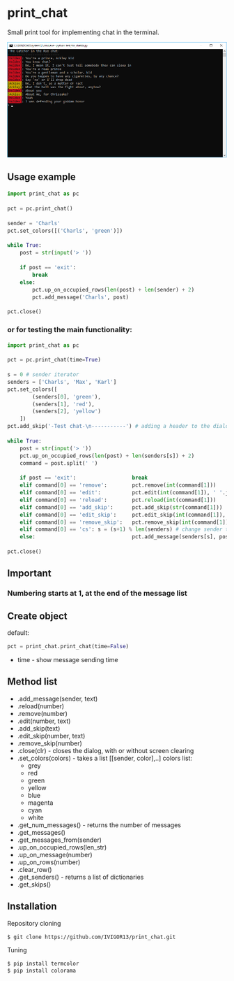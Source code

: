 # print_chat
Small print tool for implementing chat in the terminal.

![The Catcher in the Rye chat](https://github.com/IVIGOR13/print_chat/blob/master/screen_chat_in_the_rye.png)

## Usage example
```python
import print_chat as pc

pct = pc.print_chat()

sender = 'Charls'
pct.set_colors([('Charls', 'green')])

while True:
    post = str(input('> '))

    if post == 'exit':
        break
    else:
        pct.up_on_occupied_rows(len(post) + len(sender) + 2)
        pct.add_message('Charls', post)

pct.close()
```
### or for testing the main functionality:
```python
import print_chat as pc

pct = pc.print_chat(time=True)

s = 0 # sender iterator
senders = ['Charls', 'Max', 'Karl']
pct.set_colors([
        (senders[0], 'green'),
        (senders[1], 'red'),
        (senders[2], 'yellow')
    ])
pct.add_skip('-Test chat-\n-----------') # adding a header to the dialog

while True:
    post = str(input('> '))
    pct.up_on_occupied_rows(len(post) + len(senders[s]) + 2)
    command = post.split(' ')

    if post == 'exit':                  break
    elif command[0] == 'remove':        pct.remove(int(command[1]))
    elif command[0] == 'edit':          pct.edit(int(command[1]), ' '.join(command[2:]))
    elif command[0] == 'reload':        pct.reload(int(command[1]))
    elif command[0] == 'add_skip':      pct.add_skip(str(command[1]))
    elif command[0] == 'edit_skip':     pct.edit_skip(int(command[1]), ' '.join(command[2:]))
    elif command[0] == 'remove_skip':   pct.remove_skip(int(command[1]))
    elif command[0] == 'cs': s = (s+1) % len(senders) # change sender to next
    else:                               pct.add_message(senders[s], post)

pct.close()
```

## Important
### Numbering starts at 1, at the end of the message list

## Create object
default:
```python
pct = print_chat.print_chat(time=False)
```
* time - show message sending time

## Method list
* .add_message(sender, text)
* .reload(number)
* .remove(number)
* .edit(number, text)
* .add_skip(text) 
* .edit_skip(number, text)
* .remove_skip(number)
* .close(clr)                       - closes the dialog, with or without screen clearing
* .set_colors(colors)               - takes a list [[sender, color],..]
   colors list:
     * grey
     * red
     * green
     * yellow
     * blue
     * magenta
     * cyan
     * white
* .get_num_messages()               - returns the number of messages
* .get_messages()
* .get_messages_from(sender)
* .up_on_occupied_rows(len_str)
* .up_on_message(number)
* .up_on_rows(number)
* .clear_row()
* .get_senders()                    - returns a list of dictionaries
* .get_skips()

## Installation
Repository cloning
```
$ git clone https://github.com/IVIGOR13/print_chat.git
```
Tuning
```
$ pip install termcolor
$ pip install colorama
```

